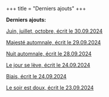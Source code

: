 +++
title = "Derniers ajouts"
+++

**Derniers ajouts:**

[Juin, juillet, octobre, écrit le 30.09.2024](./seasons/22_vingt_deuxieme_saison/juin_juillet_octobre/)

[Majesté automnale, écrit le 29.09.2024](./seasons/22_vingt_deuxieme_saison/majeste_automnale/)

[Nuit automnale, écrit le 28.09.2024](./seasons/22_vingt_deuxieme_saison/nuit_automnale/)

[Le jour se lève, écrit le 24.09.2024](./seasons/22_vingt_deuxieme_saison/le_jour_se_leve/)

[Biais, écrit le 24.09.2024](./seasons/22_vingt_deuxieme_saison/biais/)

[Le soir est doux, écrit le 23.09.2024](./seasons/22_vingt_deuxieme_saison/le_soir_est_doux/)
